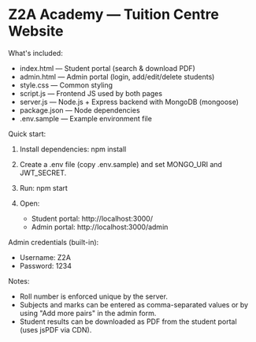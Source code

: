 Z2A Academy — Tuition Centre Website
====================================

What's included:
- index.html — Student portal (search & download PDF)
- admin.html — Admin portal (login, add/edit/delete students)
- style.css — Common styling
- script.js — Frontend JS used by both pages
- server.js — Node.js + Express backend with MongoDB (mongoose)
- package.json — Node dependencies
- .env.sample — Example environment file

Quick start:
1. Install dependencies:
   npm install

2. Create a .env file (copy .env.sample) and set MONGO_URI and JWT_SECRET.

3. Run:
   npm start

4. Open:
   - Student portal: http://localhost:3000/
   - Admin portal:   http://localhost:3000/admin

Admin credentials (built-in):
- Username: Z2A
- Password: 1234

Notes:
- Roll number is enforced unique by the server.
- Subjects and marks can be entered as comma-separated values or by using "Add more pairs" in the admin form.
- Student results can be downloaded as PDF from the student portal (uses jsPDF via CDN).

